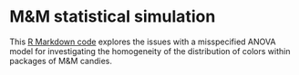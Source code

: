 # M&amp;M statistical simulation

This [R Markdown code](eminem.RMD)
explores the issues with a misspecified ANOVA model
for investigating the homogeneity of the distribution
of colors within packages of M&M candies.

